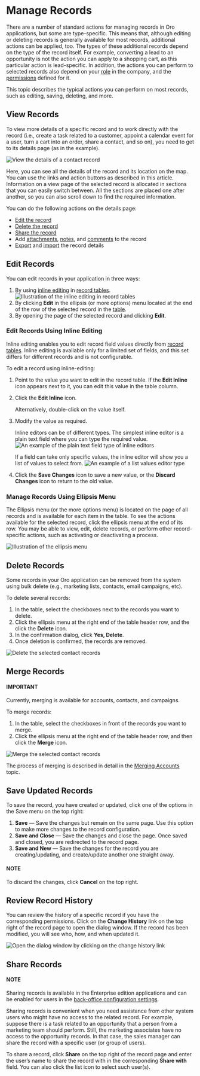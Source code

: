 <a id="doc-grids-records"></a>

# Manage Records

There are a number of standard actions for managing records in Oro applications, but some are type-specific. This means that, although editing or deleting records is generally available for most records, additional actions can be applied, too. The types of these additional records depend on the type of the record itself. For example, converting a lead to an opportunity is not the action you can apply to a shopping cart, as this particular action is lead-specific. In addition, the actions you can perform to selected records also depend on your [role](../../../system/user-management/roles/index.md#user-guide-user-management-permissions-roles) in the company, and the [permissions](../../../system/user-management/roles/index.md#user-guide-user-management-permissions) defined for it.

This topic describes the typical actions you can perform on most records, such as editing, saving, deleting, and more.

<a id="user-guide-ui-components-view-pages"></a>

<a id="doc-grids-actions-records-view"></a>

## View Records

To view more details of a specific record and to work directly with the record (i.e., create a task related to a
customer, appoint a calendar event for a user, turn a cart into an order, share a contact, and so on), you need to get
to its details page (as in the example).

![View the details of a contact record](user/img/getting_started/records/view_01.png)

Here, you can see all the details of the record and its location on the map. You can use the links and
action buttons as described in this article. Information on a view page of the selected record is allocated in sections that you can easily switch between. All the sections are placed one after another, so you can also scroll down to find the required information.

You can do the following actions on the details page:

* [Edit the record](#doc-grids-actions-records-edit)
* [Delete the record](#doc-grids-actions-records-delete)
* [Share the record](#doc-grids-records-share)
* Add [attachments](../attachments.md#user-guide-activities-attachments), [notes](../notes.md#user-guide-add-note), and [comments](../comments.md#user-guide-activities-comments) to the record
* [Export](../export.md#export-records) and [import](../import.md#import-records) the record details

<a id="doc-grids-actions-records-edit"></a>

<a id="doc-grids-actions-records-edit-inline"></a>

<a id="doc-grids-actions-records-edit-editpage"></a>

## Edit Records

You can edit records in your application in three ways:

1. By using <i class="fas fa-pencil-alt" aria-hidden="true"></i> [inline editing](#doc-grids-actions-records-edit-inline) in [record tables](../../navigation/record-tables.md#doc-grids).
   ![Illustration of the inline editing in record tables](user/img/getting_started/records/inline_editing_example.png)
2. By clicking  <i class="fa fa-edit fa-lg" aria-hidden="true"></i> **Edit** in the ellipsis (or more options) menu located at the end of the row of the selected record in the [table](../../navigation/record-tables.md#doc-grids).
3. By opening the page of the selected record and clicking **Edit**.

### Edit Records Using Inline Editing

Inline editing enables you to edit record field values directly from [record tables](#user-guide-ui-components-view-pages). Inline editing is available only for a limited set of fields, and this set differs for different records and is not configurable.

To edit a record using inline-editing:

1. Point to the value you want to edit in the record table. If the <i class="fas fa-pencil-alt" aria-hidden="true"></i> **Edit Inline** icon appears next to it, you can edit this value in the table column.
2. Click the <i class="fas fa-pencil-alt" aria-hidden="true"></i> **Edit Inline** icon.

   Alternatively, double-click on the value itself.
3. Modify the value as required.

   Inline editors can be of different types. The simplest inline editor is a plain text field where you can type the required value.
   ![An example of the plain text field type of inline editors](user/img/getting_started/records/grids/inline_editing_example.png)

   If a field can take only specific values, the inline editor will show you a list of values to select from.
   ![An example of a list values editor type](user/img/getting_started/records/grids/grids_inlineeditor2.png)
4. Click the <i class="fa fa-check fa-lg" aria-hidden="true"></i> **Save Changes** icon to save a new value, or the <i class="fa fa-ban fa-lg" aria-hidden="true"></i> **Discard Changes** icon to return to the old value.

### Manage Records Using Ellipsis Menu

The Ellipsis menu (or the more options menu) is located on the page of all records and is available for each item in the table. To see the actions available for the selected record, click the ellipsis menu at the end of its row. You may be able to view, edit, delete records, or perform other record-specific actions, such as activating or deactivating a process.

![Illustration of the ellipsis menu](user/img/getting_started/records/grids/grids_editrecord.png)

<a id="doc-grids-actions-records-delete"></a>

<a id="doc-grids-actions-records-delete-single"></a>

<a id="user-guide-getting-started-mass-actions-management-console"></a>

<a id="doc-grids-actions-records-delete-multiple"></a>

## Delete Records

Some records in your Oro application can be removed from the system using bulk delete (e.g., marketing lists, contacts, email campaigns, etc).

To delete several records:

1. In the table, select the checkboxes next to the records you want to delete.
2. Click the ellipsis menu at the right end of the table header row, and the click the <i class="fas fa-trash-alt" aria-hidden="true"></i> **Delete** icon.
3. In the confirmation dialog, click **Yes, Delete**.
4. Once deletion is confirmed, the records are removed.

![Delete the selected contact records](user/img/getting_started/records/grids/grids_delete_bulk.png)

<a id="doc-grids-actions-records-merge"></a>

## Merge Records

#### IMPORTANT
Currently, merging is available for accounts, contacts, and campaigns.

To merge records:

1. In the table, select the checkboxes in front of the records you want to merge.
2. Click the ellipsis menu at the right end of the table header row, and then click the <i class="fa fa-random fa-lg" aria-hidden="true"></i> **Merge** icon.

![Merge the selected contact records](user/img/getting_started/records/grids/grids_merge.png)

The process of merging is described in detail in the [Merging Accounts](../../../customers/accounts/merge.md#user-guide-accounts-merge) topic.

## Save Updated Records

To save the record, you have created or updated, click one of the options in the Save menu on the top right:

1. **Save** — Save the changes but remain on the same page. Use this option to make more changes to the record configuration.
2. **Save and Close** — Save the changes and close the page. Once saved and closed, you are redirected to the record page.
3. **Save and New** — Save the changes for the record you are creating/updating, and create/update another one straight away.

#### NOTE
To discard the changes, click **Cancel** on the top right.

## Review Record History

You can review the history of a specific record if you have the corresponding permissions. Click on the **Change History** link on the top right of the record page to open the dialog window. If the record has been modified, you will see who, how, and when updated it.

![Open the dialog window by clicking on the change history link](user/img/getting_started/records/grids/view_history.png)

<a id="doc-grids-records-share"></a>

## Share Records

#### NOTE
Sharing records is available in the Enterprise edition applications and can be enabled for users in the [back-office configuration settings](../../../system/configuration/system/general-setup/user.md#admin-configuration-user-settings-share).

Sharing records is convenient when you need assistance from other system users who might have no access to the related record. For example, suppose there is a task related to an opportunity that a person from a marketing team should perform. Still, the marketing associates have no access to the opportunity records. In that case, the sales manager can share the record with a specific user (or group of users).

To share a record, click **Share** on the top right of the record page and enter the user’s name to share the record with in the corresponding **Share with** field. You can also click the list icon to select such user(s).

<!-- fa-bars = fa-navicon -->
<!-- Ic Tiles is used as Set As Default in saved views, and as tiles in display layout options -->
<!-- IcPencil refers to Rename in Commerce and Inline Editing in CRM -->
<!-- Check mark in the square. -->
<!-- SortDesc is also used as drop-down arrow -->
